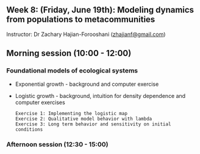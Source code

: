 ## Week 8: (Friday, June 19th): Modeling dynamics from populations to metacommunities

Instructor: Dr Zachary Hajian-Forooshani (zhajianf@gmail.com)

## Morning session (10:00 - 12:00)

### Foundational models of ecological systems

* Exponential growth - background and computer exercise
* Logistic growth - background, intuition for density dependence and computer exercises  

      Exercise 1: Implementing the logistic map
      Exercise 2: Qualitative model behavior with lambda  
      Exercise 3: Long term behavior and sensitivity on initial conditions  
### Afternoon session (12:30 - 15:00)

